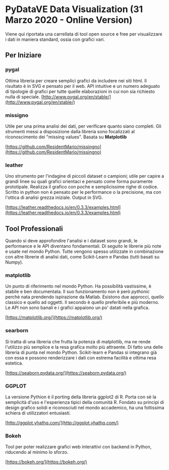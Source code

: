 # PyDataVE Data Visualization (31 Marzo 2020 - Online Version)
Viene qui riportata una carrellata di tool open source e free per visualizzare
i dati in maniera standard, ossia con grafici vari.

## Per Iniziare
### pygal
Ottima libreria per creare semplici grafici da includere nei siti html.
Il risultato è in SVG e pensato per il web. 
API intuitive e un numero adeguato di tipologie di grafici per tutte quelle
elaborazioni in cui non sia richiesto nulla di speciale.
[http://www.pygal.org/en/stable/](http://www.pygal.org/en/stable/)

### missigno
Utile per una prima analisi dei dati, per verificare quanto siano completi. 
Gli strumenti messi a disposizione dalla libreria sono focalizzati al riconoscimento dei "missing values".
Basata su **Matplotlib**

[https://github.com/ResidentMario/missingno](https://github.com/ResidentMario/missingno)

### leather
Uno strumento per l'indagine di piccoli dataset o campioni; utile per capire a grandi linee su quali grafici orientaci
e pensato come forma puramente prototipale. Realizza il grafico con poche e semplicissime righe di codice.
Scritto in python non è pensato per le performance o la precisione, ma con l'ottica di analisi grezza iniziale.
Output in SVG.

[https://leather.readthedocs.io/en/0.3.3/examples.html](https://leather.readthedocs.io/en/0.3.3/examples.html)

## Tool Professionali
Quando si deve approfondire l'analisi e i dataset sono grandi, le performance 
e le API diventano fondamentali. Di seguito le librerie più note e usate nel
mondo Python. Tutte vengono spesso utilizzate in combinazione con altre
librerie di analisi dati, come Scikit-Learn e Pandas (tutti basati su Numpy).

### matplotlib
Un punto di riferimento nel mondo Python. Ha possibilità vastissime, è stabile
e ben documentata. Il suo funzionamento non è però *pythonic* perchè nata
prendendo ispirazione da Matlab. Esistono due approcci, quello classico e
quello ad oggetti. Il secondo è quello preferibile e più moderno.
Le API non sono banali e i grafici appaiono un po' datati nella grafica.

[https://matplotlib.org/](https://matplotlib.org/)

### searborn
Si tratta di una libreria che frutta la potenza di matplotlib, ma ne rende
l'utilizzo più semplice e la resa grafica molto più attraente. Di fatto una
delle libreria di punta nel mondo Python. Scikit-learn e Pandas si integrano
già con essa e possono renderizzare i dati con estrema facilità e ottima resa
estetica.

[https://seaborn.pydata.org/](https://seaborn.pydata.org/)

### GGPLOT
La versione Pythion è il porting della libreria ggplot2 di R. Porta con sè la
semplicità d'uso e l'esperienza tipici della comunità R. Fondato su principi di
design grafico solidi e riconosciuti nel mondo accademico, ha una foltissima
schiera di utilizzatori entusiasti.

[http://ggplot.yhathq.com/](http://ggplot.yhathq.com/)

### Bokeh
Tool per poter realizzare grafici web interattivi con backend in Python,
riducendo al minimo lo sforzo. 

[https://bokeh.org/](https://bokeh.org/)


